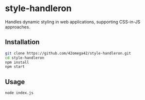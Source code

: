 # style-handleron

Handles dynamic styling in web applications, supporting CSS-in-JS approaches.

## Installation

```bash
git clone https://github.com/42omega42/style-handleron.git
cd style-handleron
npm install
npm start
```

## Usage
```bash
node index.js
```
